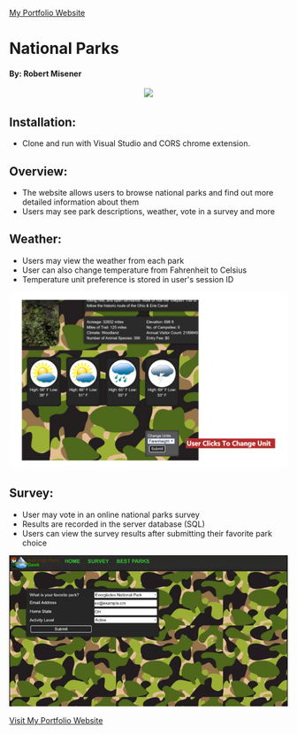 
<a href="http://www.robertmisener.com"> My Portfolio Website </a>

# National Parks 
#### By: Robert Misener

<p align="center"> <img src="https://github.com/RobMisener/National-Park-MVC/raw/master/ImagesForReadMe/7ba05a915a41aee7431c9845045d561d.gif" /> </p>

## Installation:
* Clone and run with Visual Studio and CORS chrome extension.

## Overview: 
* The website allows users to browse national parks and find out more detailed information about them 
* Users may see park descriptions, weather, vote in a survey and more

## Weather:
* Users may view the weather from each park
* User can also change temperature from Fahrenheit to Celsius
* Temperature unit preference is stored in user's session ID

<p align="center"> <img src="https://github.com/RobMisener/National-Park-MVC/raw/master/ImagesForReadMe/natpark3d.png" /> </p>


## Survey:
* User may vote in an online national parks survey
* Results are recorded in the server database (SQL)
* Users can view the survey results after submitting their favorite park choice

<p align="center"> <img src="https://github.com/RobMisener/National-Park-MVC/raw/master/ImagesForReadMe/94f706422265ec6ba1250b4f28788a1f.gif" /> </p>

<a href="http://www.robertmisener.com"> Visit My Portfolio Website </a>




